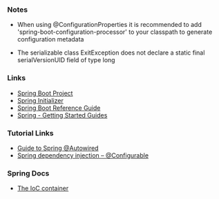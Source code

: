 ### Notes
+ When using @ConfigurationProperties it is recommended to add 'spring-boot-configuration-processor' to your classpath to generate configuration metadata

+ The serializable class ExitException does not declare a static final serialVersionUID field of type long


### Links
+ [Spring Boot Project](https://projects.spring.io/spring-boot/)
+ [Spring Initializer](https://start.spring.io/)
+ [Spring Boot Reference Guide](https://docs.spring.io/spring-boot/docs/current-SNAPSHOT/reference/htmlsingle/)
+ [Spring - Getting Started Guides](https://spring.io/guides)

### Tutorial Links
+ [Guide to Spring @Autowired](http://www.baeldung.com/spring-autowire)
+ [Spring dependency injection – @Configurable](https://tamasgyorfi.net/2013/11/13/spring-dependency-injection-configurable/)

### Spring Docs
+ [The IoC container](https://docs.spring.io/spring/docs/4.3.15.BUILD-SNAPSHOT/spring-framework-reference/htmlsingle/#beans)
